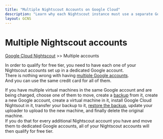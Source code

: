 ```yaml
---
title: "Multiple Nightscout Accounts on Google Cloud"
description: "Learn why each Nightscout instance must use a separate Google account to qualify for free tier discounts on Google Cloud. Avoid unexpected charges when running multiple accounts."
layout: GCNS
---
```


# Multiple Nightscout accounts  
[Google Cloud Nightscout](./GoogleCloud.md) >> Multiple accounts  

In order to qualify for free tier, you need to have each one of your Nightscout accounts set up in a dedicated Google account.  
There is nothing wrong with having [multiple Google accounts](https://www.androidauthority.com/how-many-google-accounts-3060971/).  
And you can use the same credit card for all of them.  
  
If you have multiple virtual machines in the same Google account and are being charged, choose one of them to move, create a [backup](./DatabaseBackup.md) from it, create a new Google account, create a virtual machine in it, install Google Cloud Nightsout in it, transfer your backup to it, [restore the backup](./DatabaseRestore.md), update your uploader to upload to the new machine, and finally delete the original machine.  
If you do that for every additional Nightscout account you have and move them to dedicated Google accounts, all of your Nightscout accounts will then qualify for free tier.  

  
